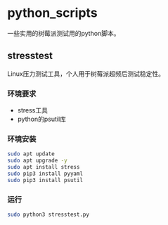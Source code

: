 # python_scripts
一些实用的树莓派测试用的python脚本。

## stresstest
Linux压力测试工具，个人用于树莓派超频后测试稳定性。

### 环境要求 ###
* stress工具
* python的psutil库

### 环境安装
``` bash
sudo apt update
sudo apt upgrade -y
sudo apt install stress
sudo pip3 install pyyaml
sudo pip3 install psutil
```
### 运行
``` bash
sudo python3 stresstest.py
```

